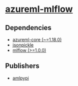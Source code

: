 # [azureml-mlflow](https://pypi.org/project/azureml-mlflow)

## Dependencies
- [azureml-core (~=1.18.0)](packages/a/azureml-core.md)
- [jsonpickle](packages/j/jsonpickle.md)
- [mlflow (>=1.0.0)](packages/m/mlflow.md)



## Publishers
- [amlpypi](https://pypi.org/user/amlpypi)

